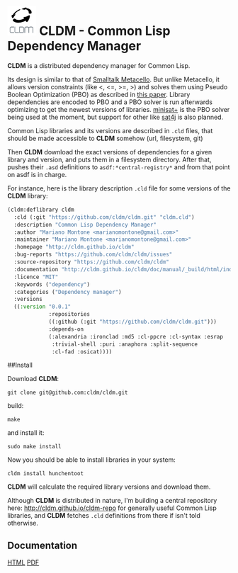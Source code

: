 ![cldm logo](https://raw.githubusercontent.com/cldm/cldm/master/doc/logo_extra_small.png "CLDM logo") CLDM - Common Lisp Dependency Manager
=========

**CLDM** is a distributed dependency manager for Common Lisp. 

Its design is similar to that of [Smalltalk Metacello](https://code.google.com/p/metacello). But unlike Metacello, it allows version constraints (like <, <=, >=, >) and solves them using Pseudo Boolean Optimization (PBO) as described in [this paper](http://www.mancoosi.org/papers/ase10.pdf). Library dependencies are encoded to PBO and a PBO solver is run afterwards optimizing to get the newest versions of libraries. [minisat+](https://github.com/niklasso/minisatp) is the PBO solver being used at the moment, but support for other like [sat4j](http://www.sat4j.org) is also planned.

Common Lisp libraries and its versions are described in `.cld` files, that should be made accessible to **CLDM** somehow (url, filesystem, git)

Then **CLDM** download the exact versions of dependencies for a given library and version, and puts them in a filesystem directory. After that, pushes their `.asd` definitions to `asdf:*central-registry*` and from that point on asdf is in charge.

For instance, here is the library description `.cld` file for some versions of the **CLDM** library:

```lisp
(cldm:deflibrary cldm
  :cld (:git "https://github.com/cldm/cldm.git" "cldm.cld")
  :description "Common Lisp Dependency Manager"
  :author "Mariano Montone <marianomontone@gmail.com>"
  :maintainer "Mariano Montone <marianomontone@gmail.com>"
  :homepage "http://cldm.github.io/cldm"
  :bug-reports "https://github.com/cldm/cldm/issues"
  :source-repository "https://github.com/cldm/cldm"
  :documentation "http://cldm.github.io/cldm/doc/manual/_build/html/index.html"
  :licence "MIT"
  :keywords ("dependency")
  :categories ("Dependency manager")
  :versions
  ((:version "0.0.1"
             :repositories
             ((:github (:git "https://github.com/cldm/cldm.git")))
             :depends-on
             (:alexandria :ironclad :md5 :cl-ppcre :cl-syntax :esrap
			  :trivial-shell :puri :anaphora :split-sequence
			  :cl-fad :osicat))))
```

##Install

Download **CLDM**:

```
git clone git@github.com:cldm/cldm.git
```

build:

```
make
```

and install it:
```
sudo make install
```

Now you should be able to install libraries in your system:
```
cldm install hunchentoot
```

**CLDM** will calculate the required library versions and download them.

Although **CLDM** is distributed in nature, I'm building a central repository here: http://cldm.github.io/cldm-repo for generally useful Common Lisp libraries, and **CLDM** fetches `.cld` definitions from there if isn't told otherwise.

## Documentation

[HTML](http://cldm.github.io/cldm/doc/manual/_build/html/index.html) [PDF](http://cldm.github.io/cldm/doc/manual/_build/latex/CLDM.pdf)

